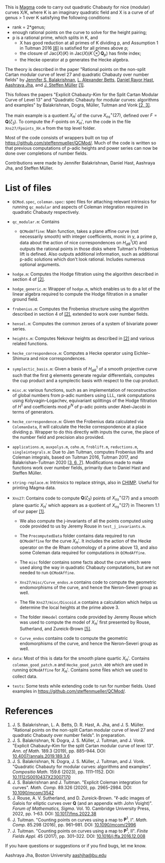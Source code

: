 This is [Magma](https://magma.maths.usyd.edu.au/magma/) code to carry out quadratic Chabauty for nice (modular) curves X/K, where K 
is an imaginary quadratic field  and X is a curve of of genus > 1 over K satisfying
the following conditions:

* rank = 2*genus;
* enough rational points on the curve to solve for the height pairing;
* p is a rational prime, which splits in K, and 
  * X has good reduction at all primes of K dividing p, and Assumption 1 in Tuitman 2016 [\[6\]](#References) is satisfied for all primes above p;
  * the closure of $\mathrm{Jac}(X)(K)$ in $\mathrm{Jac}(X)(K \otimes \mathbf{Q}_p)$ has finite index;
  * the Hecke operator at p generates the Hecke algebra.

The theory is described in the paper "Rational points on the non-split Cartan modular curve of level 27 and quadratic Chabauty over number fields" by [Jennifer S. Balakrishnan](https://math.bu.edu/people/jbala/), [L. Alexander Betts](https://lalexanderbetts.net/), [Daniel Rayor Hast](https://github.com/HastD), [Aashraya Jha](https://sites.google.com/view/aashrayajha), and [J. Steffen Müller](https://www.rug.nl/staff/steffen.muller/) [\[1\]](#References).

This follows the papers
"Explicit Chabauty-Kim for the Split Cartan Modular Curve of Level 13"
and
"Quadratic Chabauty for modular curves: algorithms and examples"
by Balakrishnan, Dogra, Müller, Tuitman and Vonk [\[2, 3\]](#References).

The main example is a quotient $X_H'$ of the curve $X^+_{ns}(27)$, defined over
$F = \mathbf{Q}(\zeta_3)$. To compute the $F$-points on $X_H'$, run the code in the file
`Xns27/Fpoints_XH.m` from the top level folder.

Most of the code consists of wrappers built on top of https://github.com/steffenmueller/QCMod/. Much of the code is written so that previous computations of p-adic heights
and power series can now be done over completions of number fields. 

Contributions were made by Jennifer Balakrishnan, Daniel Hast, Aashraya Jha, and Steffen Müller.

# List of files
- `QCMod.spec`, `coleman.spec`: spec files for attaching relevant intrinsics for running `qc_modular` and aspects of Coleman integration required in quadratic Chabauty respectively. 
- `qc_modular.m`: Contains
   - `QCModAffine`: Main function, takes a plane affine curve (not necessarily 
    smooth) with integer coefficients, monic in y, a prime p, data about the action of nice correspondences
    on $H^1_{dR}(X)$ and outputs the rational points in those disks where Tuitman's Frobenius lift is defined. 
    Also outputs additional information, such as additional p-adic solutions which don't look rational.
    Includes numerous optional arguments.    
- `hodge.m`: Computes the Hodge filtration using the algorithm described in section 4 of [\[2\]](#References).
- `hodge_generic.m`: Wrapper of `hodge.m`, which enables us to do a lot of the linear algebra required to compute
    the Hodge filtration in a smaller ground field.
- `frobenius.m`: Computes the Frobenius structure using the algorithm described in section 4 of [\[2\]](#References), extended to work over number fields.
- `hensel.m`: Computes the common zeroes of a system of bivariate power series. 
- `heights.m`: Computes Nekovar heights as described in [\[2\]](#References) and various
    related functions.
- `hecke_correspondence.m`: Computes a Hecke operator using Eichler–Shimura and nice
    correspondences. 
- `symplectic_basis.m`: Given a basis of $H^1_{dR}$ of a smooth projective curve such that the
    first g elements generate regular differentials, computes the cup product and a
    symplectic basis with respect to the cup product.
- `misc.m`: various functions, such as an implementation of reconstruction of global numbers from 
    p-adic numbers using LLL, rank computations using Kolyvagin–Logachev, equivariant splittings of
    the Hodge filtration of $H^1$ and coefficients mod $p^N$ of p-adic points under Abel–Jacobi in
    terms of generators. 
- `hecke_correspondence.m`: Given the Frobenius data calculated via `ColemanData`, it will calculate the 
    Hecke correspondence at a place dividing p. Wrapper to do this directly with inputs the curve, the place
    of the number field and precision also provided.    
- `applications.m`, `auxpolys.m`, `coho.m`, `froblift.m`, `reductions.m`, `singleintegrals.m`: 
    Due to Jan Tuitman, computes Frobenius lifts and Coleman integrals, based on Tuitman 2016, Tuitman 2017, and Balakrishan–Tuitman 2020 [\[3, 6, 7\]](#References).
Modifications made to make functions work over number fields, primarily due to Daniel Hast and Steffen Müller.
- `string-replace.m`: Intrinsics to replace strings, also in [CHIMP](https://github.com/edgarcosta/CHIMP). Useful for printing Magma data. 

- `Xns27`: Contains code to compute $\mathbf{Q}(\zeta_3)$ points of $X^+_{ns}(27)$ and a smooth plane quartic $X_H'$ which appears as a quotient of $X^+_{ns}(27)$ in Theorem 1.1 of our paper [\[1\]](#References).
    
    - We also compute the j-invariants of all the points computed using code provided to us by Jeremy Rouse in `test_j_invariants.m`. 

    - The `PrecomputedData` folder contains data required to run `QCModAffine` for the curve $X_H'$. It includes the action of the Hecke 
    operator on the de Rham cohomology of a prime above 13, and also some Coleman data required for computations in `QCModAffine`.

    - The `misc` folder contains some facts about the curve which were used along the way in quadratic Chabauty computations, but are not needed to run `QCModAffine`.
    - `Xns27/misc/Curve_endos.m` contains code to compute the geometric endomorphisms of the curve, and hence the Neron–Severi group as well.
    - The file `Xns27/misc/Discoid.m` contains a calculation which helps us determine the local heights at the prime above 3.
    - The folder `XHmodel` contains code provided by Jeremy Rouse which was used to compute the model of $X_H'$ first presented by Rouse, Sutherland, and Zureick-Brown [\[5\]](#References).
   - `Curve_endos` contains code to compute the geometric endomorphisms of the curve, and hence the Neron–Severi group as well. 

- `data`: Most of this is data for the smooth plane quartic $X_H'$. Contains  `coleman_good_patch.m` and 
   `Hecke_good_patch_400` which are used in running `QCModAffine` for $X_H'$. Contains some files which we used to collect data.

- `tests`: Some tests while extending code to run for number fields. Used examples in https://github.com/steffenmueller/QCMod/. 

# References

1. J. S. Balakrishnan, L. A. Betts, D. R. Hast, A. Jha, and J. S. Müller. "Rational points on the non-split Cartan modular curve of level 27 and quadratic Chabauty over number fields". In preparation.
2. J. S. Balakrishnan, N. Dogra, J. S. Müller, J. Tuitman, and J. Vonk. "Explicit Chabauty–Kim for the split Cartan modular curve of level 13". *Ann. of Math.* 189.3 (2019), pp. 885–944. DOI: [10.4007/annals.2019.189.3.6](https://doi.org/10.4007/annals.2019.189.3.6)
3. J. S. Balakrishnan, N. Dogra, J. S. Müller, J. Tuitman, and J. Vonk. "Quadratic Chabauty for modular curves: algorithms and examples”. *Compositio Math.* 159.6 (2023), pp. 1111–1152. DOI: [10.1112/S0010437X23007170](https://doi.org/10.1112/S0010437X23007170)
4. J. S. Balakrishnan and J. Tuitman. "Explicit Coleman integration for curves". *Math. Comp.* 89.326 (2020), pp. 2965–2984. DOI: [10.1090/mcom/3542](https://doi.org/10.1090/mcom/3542)
5. J. Rouse, A. V. Sutherland, and D. Zureick-Brown. "$\ell$-adic images of Galois for elliptic curves over $\mathbf{Q}$ (and an appendix with John Voight)". *Forum of Mathematics, Sigma*. Vol. 10. Cambridge University Press, 2022, pp. 1–63. DOI: [10.1017/fms.2022.38](https://doi.org/10.1017/fms.2022.38)
6. J. Tuitman. "Counting points on curves using a map to $\mathbf{P}^1$, I". *Math. Comp.* 85.298 (2016), pp. 961–981. DOI: [10.1090/mcom/2996](https://doi.org/10.1090/mcom/2996)
7. J. Tuitman. "Counting points on curves using a map to $\mathbf{P}^1$, II". *Finite Fields Appl.* 45 (2017), pp. 301–322. DOI: [10.1016/j.ffa.2016.12.008](https://doi.org/10.1016/j.ffa.2016.12.008)

If you have questions or suggestions or if you find bugs, let me know.

Aashraya Jha, Boston University
aashjha@bu.edu

